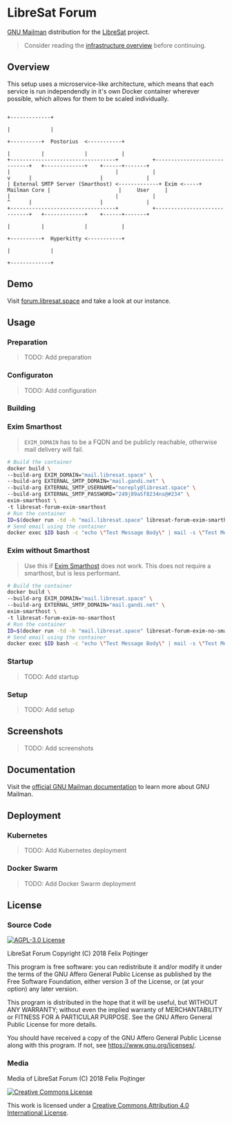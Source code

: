 # LibreSat Forum

[GNU Mailman](http://www.list.org/) distribution for the [LibreSat](http://libresat.space/) project.

> Consider reading the [infrastructure overview](https://github.com/opensdcp/opensdcp-infrastructure#overview) before continuing.

## Overview

This setup uses a microservice-like architecture, which means that each service is run independendly in it's own Docker container wherever possible, which allows for them to be scaled individually.

```text
                                                                                 +-------------+
                                                                                 |             |
                                                                      +----------+  Postorius  <-----------+
                                                                      |          |             |           |
+----------------------------------+           +-----------------------------+   +-------------+    +------+-------+
|                                  |           |                      v      |                      |              |
| External SMTP Server (Smarthost) <-------------+ Exim <-----+ Mailman Core |                      |     User     |
|                                  |           |                      ^      |                      |              |
+----------------------------------+           +-----------------------------+   +-------------+    +------+-------+
                                                                      |          |             |           |
                                                                      +----------+  Hyperkitty <-----------+
                                                                                 |             |
                                                                                 +-------------+
```

## Demo

Visit [forum.libresat.space](https://forum.libresat.space) and take a look at our instance.

## Usage

### Preparation

> TODO: Add preparation

### Configuraton

> TODO: Add configuration

### Building

### Exim Smarthost

> `EXIM_DOMAIN` has to be a FQDN and be publicly reachable, otherwise mail delivery will fail.

```bash
# Build the container
docker build \
--build-arg EXIM_DOMAIN="mail.libresat.space" \
--build-arg EXTERNAL_SMTP_DOMAIN="mail.gandi.net" \
--build-arg EXTERNAL_SMTP_USERNAME="noreply@libresat.space" \
--build-arg EXTERNAL_SMTP_PASSWORD="249j89aSf8234ns@#234" \
exim-smarthost \
-t libresat-forum-exim-smarthost
# Run the container
ID=$(docker run -td -h "mail.libresat.space" libresat-forum-exim-smarthost)
# Send email using the container
docker exec $ID bash -c "echo \"Test Message Body\" | mail -s \"Test Message Subject\" goooglehupf007@gmail.com"
```

### Exim without Smarthost

> Use this if [Exim Smarthost](#exim%20smarthost) does not work. This does not require a smarthost, but is less performant.

```bash
# Build the container
docker build \
--build-arg EXIM_DOMAIN="mail.libresat.space" \
--build-arg EXTERNAL_SMTP_DOMAIN="mail.gandi.net" \
exim-smarthost \
-t libresat-forum-exim-no-smarthost
# Run the container
ID=$(docker run -td -h "mail.libresat.space" libresat-forum-exim-no-smarthost)
# Send email using the container
docker exec $ID bash -c "echo \"Test Message Body\" | mail -s \"Test Message Subject\" user@domain.tld"
```

### Startup

> TODO: Add startup

### Setup

> TODO: Add setup

## Screenshots

> TODO: Add screenshots

## Documentation

Visit the [official GNU Mailman documentation](http://docs.mailman3.org/en/latest/) to learn more about GNU Mailman.

## Deployment

### Kubernetes

> TODO: Add Kubernetes deployment

### Docker Swarm

> TODO: Add Docker Swarm deployment

## License

### Source Code

<a rel="license" href="https://www.gnu.org/licenses/agpl.html">
  <img alt="AGPL-3.0 License" style="border-width:0" src="https://www.gnu.org/graphics/agplv3-155x51.png"/>
</a>

LibreSat Forum
Copyright (C) 2018 Felix Pojtinger

This program is free software: you can redistribute it and/or modify it under the terms of the GNU Affero General Public License as published by the Free Software Foundation, either version 3 of the License, or (at your option) any later version.

This program is distributed in the hope that it will be useful, but WITHOUT ANY WARRANTY; without even the implied warranty of MERCHANTABILITY or FITNESS FOR A PARTICULAR PURPOSE. See the GNU Affero General Public License for more details.

You should have received a copy of the GNU Affero General Public License along with this program. If not, see <https://www.gnu.org/licenses/>.

### Media

Media of LibreSat Forum (C) 2018 Felix Pojtinger

<a rel="license" href="http://creativecommons.org/licenses/by/4.0/">
  <img alt="Creative Commons License" style="border-width:0" src="https://i.creativecommons.org/l/by/4.0/88x31.png"/>
</a>

This work is licensed under a <a rel="license" href="http://creativecommons.org/licenses/by/4.0/">Creative Commons Attribution 4.0 International License</a>.
